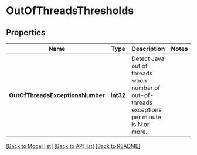 # OutOfThreadsThresholds

## Properties
Name | Type | Description | Notes
------------ | ------------- | ------------- | -------------
**OutOfThreadsExceptionsNumber** | **int32** | Detect Java out of threads when number of out-of-threads exceptions per minute is N or more. | 

[[Back to Model list]](../README.md#documentation-for-models) [[Back to API list]](../README.md#documentation-for-api-endpoints) [[Back to README]](../README.md)


